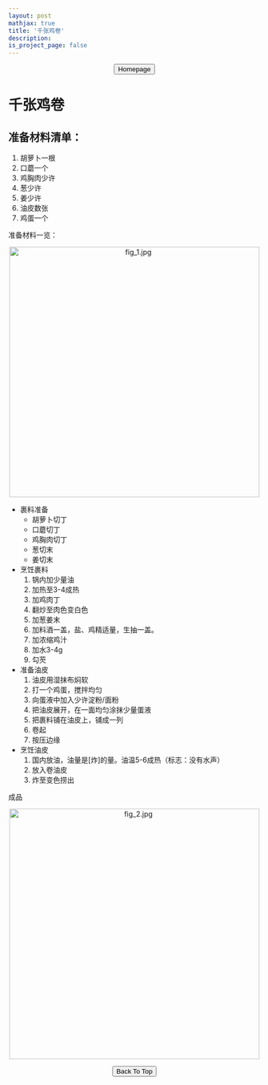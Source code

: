 ```yaml
---
layout: post
mathjax: true
title: '千张鸡卷'
description: 
is_project_page: false
---
```



<p style="text-align:center;">
<button type="button" onclick="window.location.href='index.html';">Homepage</button>
</p>

# 千张鸡卷
## 准备材料清单：
1. 胡萝卜一根
2. 口蘑一个
3. 鸡胸肉少许
4. 葱少许
5. 姜少许
6. 油皮数张
7. 鸡蛋一个

准备材料一览：
<p align="center">
    <img src="https://drive.google.com/uc?export=view&id=1-F360nlGVKOlA1Qa6uIMwZ0bqq-89gf_" alt="fig_1.jpg" width="500">
</p>

- 裹料准备
    - 胡萝卜切丁
    - 口蘑切丁
    - 鸡胸肉切丁
    - 葱切末
    - 姜切末
- 烹饪裹料
    1. 锅内加少量油
    2. 加热至3-4成热
    3. 加鸡肉丁
    4. 翻炒至肉色变白色
    5. 加葱姜末
    6. 加料酒一盖，盐、鸡精适量，生抽一盖。
    7. 加浓缩鸡汁
    8. 加水3-4g
    9. 勾芡
- 准备油皮
    1. 油皮用湿抹布焖软
    2. 打一个鸡蛋，搅拌均匀
    3. 向蛋液中加入少许淀粉/面粉
    4. 把油皮展开，在一面均匀涂抹少量蛋液
    5. 把裹料铺在油皮上，铺成一列
    6. 卷起
    7. 按压边缘
- 烹饪油皮
    1. 国内放油，油量是[炸]的量。油温5-6成热（标志：没有水声）
    2. 放入卷油皮
    3. 炸至变色捞出
    
成品
<p align="center">
    <img src="https://drive.google.com/uc?export=view&id=1Ch7mc6zVc8b9EzuOEQ0G6O5s7hT-bb71" alt="fig_2.jpg" width="500">
</p>

<p style="text-align:center;">
<button type="button" onclick="window.location.href='#top';">Back To Top</button>
<p>
